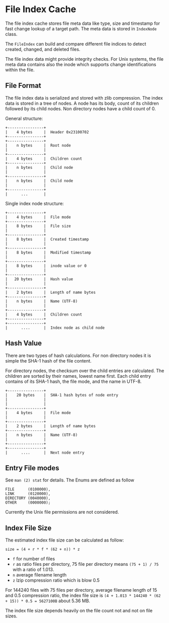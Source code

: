 # File Index Cache

The file index cache stores file meta data like type, size and timestamp for fast
change lookup of a target path. The meta data is stored in `IndexNode` class.

The `FileIndex` can build and compare different file indices to detect created,
changed, and deleted files.

The file index data might provide integrity checks. For Unix systems, the file meta
data contains also the inode which supports change identifications within the file.

## File Format

The file index data is serialized and stored with zlib compression. The index data 
is stored in a tree of nodes. A node has its body, count of its children followed by 
its child nodes. Non directory nodes have a child count of 0.

General structure: 

    +----------------+
    |    4 bytes     |  Header 0x23100702
    +----------------+
    +----------------+
    |    n bytes     |  Root node  
    |                |
    +----------------+
    |    4 bytes     |  Children count
    +----------------+
    |    n bytes     |  Child node
    |                |
    +----------------+
    |    n bytes     |  Child node
    |                |
    +----------------+
    |      ...       |

Single index node structure:

    +----------------+
    |    4 bytes     |  File mode
    +----------------+
    |    8 bytes     |  File size
    |                |
    +----------------+
    |    8 bytes     |  Created timestamp
    |                |
    +----------------+
    |    8 bytes     |  Modified timestamp
    |                |
    +----------------+
    |    8 bytes     |  inode value or 0
    |                |
    +----------------+
    |   20 bytes     |  Hash value
    |                |
    +----------------+
    |    2 bytes     |  Length of name bytes
    +----------------+
    |    n bytes     |  Name (UTF-8)
    |                |
    +----------------+
    |    4 bytes     |  Children count
    +----------------+
    +----------------+
    |      ....      |  Index node as child node
        
        
## Hash Value

There are two types of hash calculations. For non directory nodes it is simple
the SHA-1 hash of the file content.

For directory nodes, the checksum over the child entries are calculated. The 
children are sorted by their names, lowest name first. Each child
entry contains of its SHA-1 hash, the file mode, and the name in UTF-8.
 
    +----------------+
    |    20 bytes    |  SHA-1 hash bytes of node entry
    |                |
    |                |
    +----------------+
    |    4 bytes     |  File mode
    |                |
    +----------------+
    |    2 bytes     |  Length of name bytes
    +----------------+
    |    n bytes     |  Name (UTF-8)
    |                |
    +----------------+
    +----------------+
    |      ....      |  Next node entry

## Entry File modes

See `man (2) stat` for details. The Enums are defined as follow

    FILE      (0100000),
    LINK      (0120000),
    DIRECTORY (0040000),
    OTHER     (0000000);

Currently the Unix file permissions are not considered.

## Index File Size

The estimated index file size can be calculated as follow:

    size = (4 + r * f * (62 + n)) * z

- `f` for number of files
- `r` as ratio files per directory, 75 file per directory means `(75 + 1) / 75` with a ratio of 1.013.
- `n` average filename length
- `z` lzip compression ratio which is blow 0.5

For 144240 files with 75 files per directory, average filename
length of 15 and 0.5 compression ratio, the index file size is
`(4 + 1.013 * 144240 * (62 + 15)) * 0.5 = 5627100B` about 5.36 MB.

The index file size depends heavily on the file count not and not 
on file sizes.
